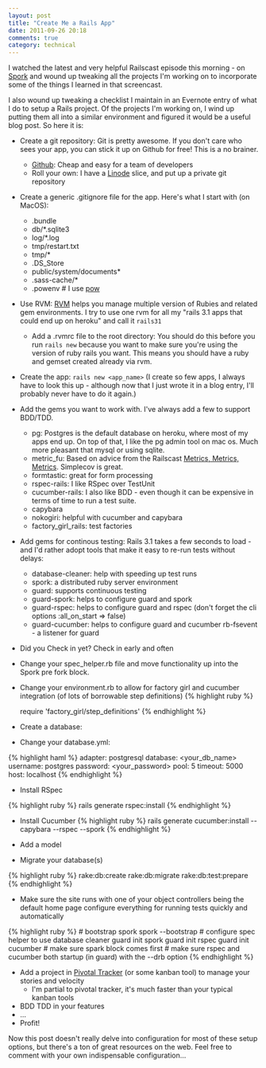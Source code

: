 ```yaml
---
layout: post
title: "Create Me a Rails App"
date: 2011-09-26 20:18
comments: true
category: technical
---
```


I watched the latest and very helpful Railscast episode this morning - on [Spork](http://railscasts.com/episodes/285-spork) and wound up tweaking all the projects I'm working on to incorporate some of the things I learned in that screencast.

I also wound up tweaking a checklist I maintain in an Evernote entry of what I do to setup a Rails project.  Of the projects I'm working on, I wind up putting them all into a similar environment and figured it would be a useful blog post.  So here it is:

- Create a git repository: Git is pretty awesome.  If you don't care who sees your app, you can stick it up on Github for free! This is a no brainer.
    - [Github](http://github.com): Cheap and easy for a team of developers
    - Roll your own: I have a [Linode](http://linode.com) slice, and put up a private git repository
- Create a generic .gitignore file for the app.  Here's what I start with (on MacOS): 
    - .bundle
    - db/\*.sqlite3
    - log/\*.log
    - tmp/restart.txt
    - tmp/\*
    - .DS\_Store
    - public/system/documents\*
    - .sass-cache/\*
    - .powenv # I use [pow](http://pow.cx/)
- Use RVM: [RVM](http://beginrescueend.com) helps you manage multiple version of Rubies and related gem environments.  I try to use one rvm for all my "rails 3.1 apps that could end up on heroku" and call it `rails31`
    - Add a .rvmrc file to the root directory:  You should do this before you run `rails new` because you want to make sure you're using the version of ruby rails you want.  This means you should have a ruby and gemset created  already via rvm.
- Create the app: `rails new <app_name>` (I create so few apps, I always have to look this up - although now that I just wrote it in a blog entry, I'll probably never have to do it again.)
- Add the gems you want to work with.  I've always add a few to support BDD/TDD.
    - pg: Postgres is the default database on heroku, where most of my apps end up.  On top of that, I like the pg admin tool on mac os. Much more pleasant that mysql or using sqlite.
    - metric\_fu: Based on advice from the Railscast [Metrics, Metrics, Metrics](http://railscasts.com/episodes/252-metrics-metrics-metrics).  Simplecov is great.
    - formtastic: great for form processing
    - rspec-rails: I like RSpec over TestUnit
    - cucumber-rails: I also like BDD - even though it can be expensive in terms of time to run a test suite.
    - capybara
    - nokogiri: helpful with cucumber and capybara
    - factory\_girl\_rails: test factories
- Add gems for continous testing:  Rails 3.1 takes a few seconds to load - and I'd rather adopt tools that make it easy to re-run tests without delays:
    - database-cleaner: help with speeding up test runs
    - spork: a distributed ruby server environment
    - guard: supports continuous testing
    - guard-spork: helps to configure guard and spork
    - guard-rspec: helps to configure guard and rspec (don't forget the cli options :all\_on\_start =\> false)
    - guard-cucumber: helps to configure guard and cucumber
  rb-fsevent - a listener for guard
- Did you Check in yet?  Check in early and often
- Change your spec\_helper.rb file and move functionality up into the Spork pre fork block.
- Change your environment.rb to allow for factory girl and cucumber integration (of lots of borrowable step definitions)
{% highlight ruby %}

    require 'factory_girl/step_definitions'
{% endhighlight %}

- Create a database:
- Change your database.yml:

{% highlight haml %}
     adapter: postgresql
     database: <your_db_name>
     username: postgres
     password: <your_password>
     pool: 5
     timeout: 5000
     host: localhost
{% endhighlight %}

- Install RSpec

{% highlight ruby %}
    rails generate rspec:install
{% endhighlight %}

- Install Cucumber
{% highlight ruby %}
    rails generate cucumber:install --capybara --rspec --spork
{% endhighlight %}

- Add a model
- Migrate your database(s)

{% highlight ruby %}
    rake:db:create
    rake:db:migrate
    rake:db:test:prepare
{% endhighlight %}

- Make sure the site runs with one of your object controllers being the default home page configure everything for running tests quickly and automatically

{% highlight ruby %}
    # bootstrap spork
    spork --bootstrap
    # configure spec helper to use database cleaner
    guard init spork
    guard init rspec
    guard init cucumber
    # make sure spark block comes first
    # make sure rspec and cucumber both startup (in guard) with the --drb option
{% endhighlight %}

- Add a project in [Pivotal Tracker](http://www.pivotaltracker.com) (or some kanban tool) to manage your stories and velocity
    - I'm partial to pivotal tracker, it's much faster than your typical kanban tools
- BDD TDD in your features
- ...
- Profit!

Now this post doesn't really delve into configuration for most of these setup options, but there's a ton of great resources on the web.  Feel free to comment with your own indispensable configuration...

